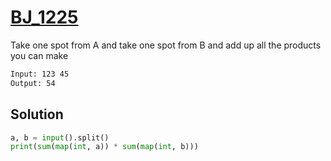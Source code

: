 # [BJ_1225](https://acmicpc.net/problem/1225)

Take one spot from A and take one spot from B and add up all the products you can make

```txt
Input: 123 45
Output: 54
```

## Solution

```py
a, b = input().split()
print(sum(map(int, a)) * sum(map(int, b)))
```
